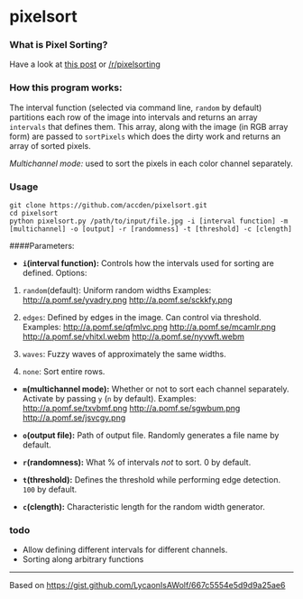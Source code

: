 # pixelsort

### What is Pixel Sorting?

Have a look at [this post](http://satyarth.me/articles/pixel-sorting/) or [/r/pixelsorting](http://www.reddit.com/r/pixelsorting/top/)

### How this program works:

The interval function (selected via command line, `random` by default) partitions each row of the image into intervals and returns an array `intervals` that defines them. This array, along with the image (in RGB array form) are passed to `sortPixels` which does the dirty work and returns an array of sorted pixels.

*Multichannel mode:* used to sort the pixels in each color channel separately.

### Usage
```
git clone https://github.com/accden/pixelsort.git
cd pixelsort
python pixelsort.py /path/to/input/file.jpg -i [interval function] -m [multichannel] -o [output] -r [randomness] -t [threshold] -c [clength]
```
####Parameters:

* **`i`(interval function):** Controls how the intervals used for sorting are defined. Options:

1. `random`(default): Uniform random widths
Examples: http://a.pomf.se/yvadry.png http://a.pomf.se/sckkfy.png

2. `edges`: Defined by edges in the image. Can control via threshold.
Examples: http://a.pomf.se/qfmlvc.png http://a.pomf.se/mcamlr.png http://a.pomf.se/vhitxl.webm http://a.pomf.se/nyvwft.webm

3. `waves`: Fuzzy waves of approximately the same widths.
4. `none`: Sort entire rows.

* **`m`(multichannel mode):** Whether or not to sort each channel separately. Activate by passing `y` (`n` by default).
Examples: http://a.pomf.se/txvbmf.png http://a.pomf.se/sgwbum.png http://a.pomf.se/jsvcgy.png

* **`o`(output file):** Path of output file. Randomly generates a file name by default.

* **`r`(randomness):** What % of intervals *not* to sort. 0 by default.

* **`t`(threshold):** Defines the threshold while performing edge detection. `100` by default.

* **`c`(clength):** Characteristic length for the random width generator.

### todo

* Allow defining different intervals for different channels.
* Sorting along arbitrary functions

---

Based on https://gist.github.com/LycaonIsAWolf/667c5554e5d9d9a25ae6